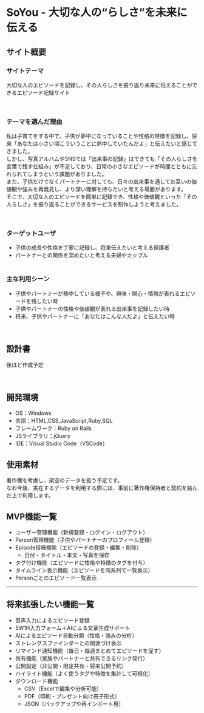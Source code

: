 # SoYou - 大切な人の“らしさ”を未来に伝える
## サイト概要
### サイトテーマ
大切な人のエピソードを記録し、その人らしさを振り返り未来に伝えることができるエピソード記録サイト

​
### テーマを選んだ理由
私は子育てをする中で、子供が夢中になっていることや性格の特徴を記録し、将来「あなたは小さい頃こういうことに熱中していたんだよ」と伝えたいと感じてきました。  
しかし、写真アルバムやSNSでは「出来事の記録」はできても「その人らしさを言葉で残す仕組み」が不足しており、日常の小さなエピソードが時間とともに忘れられてしまうという課題がありました。  
また、子供だけでなくパートナーに対しても、日々の出来事を通してお互いの価値観や強みを再発見し、より深い理解を持ちたいと考える場面があります。  
そこで、大切な人のエピソードを簡単に記録でき、性格や価値観といった「その人らしさ」を振り返ることができるサービスを制作しようと考えました。  

​
### ターゲットユーザ
- 子供の成長や性格を丁寧に記録し、将来伝えたいと考える保護者  
- パートナーとの関係を深めたいと考える夫婦やカップル  
​
### 主な利用シーン
- 子供やパートナーが熱中している様子や、興味・関心・情熱が表れるエピソードを残したい時  
- 子供やパートナーの性格や価値観が表れる出来事を記録したい時  
- 将来、子供やパートナーに「あなたはこんな人だよ」と伝えたい時  

​
## 設計書
後ほど作成予定  

​
## 開発環境
- OS：Windows
- 言語：HTML,CSS,JavaScript,Ruby,SQL
- フレームワーク：Ruby on Rails
- JSライブラリ：jQuery
- IDE：Visual Studio Code（VSCode）
​
## 使用素材
著作権を考慮し、架空のデータを扱う予定です。  
なお今後、実在するデータを利用する際には、事前に著作権保持者と契約を結んだ上で利用します。

## MVP機能一覧
- ユーザー管理機能（新規登録・ログイン・ログアウト）  
- Person管理機能（子供やパートナーのプロフィール登録）  
- Episode投稿機能（エピソードの登録・編集・削除）  
  - 日付・タイトル・本文・写真を保存  
- タグ付け機能（エピソードに性格や特徴のタグを付与）  
- タイムライン表示機能（エピソードを時系列で一覧表示）  
- Personごとのエピソード一覧表示  

---

## 将来拡張したい機能一覧
- 音声入力によるエピソード登録  
- 5W1H入力フォーム＋AIによる文章生成サポート  
- AIによるエピソード自動分類（性格・強みの分析）  
- ストレングスファインダーとの関連づけ表示  
- リマインド通知機能（毎日・毎週まとめてエピソードを促す）  
- 共有機能（家族やパートナーと共有できるリンク発行）  
- 公開設定（非公開・限定共有・将来公開予約）  
- ハイライト機能（よく使うタグや特徴を集計して可視化）  
- ダウンロード機能  
  - CSV（Excelで編集や分析可能）  
  - PDF（印刷・プレゼント向け冊子形式）  
  - JSON（バックアップや再インポート用）  

